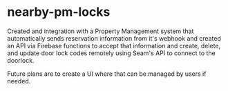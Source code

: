 # nearby-pm-locks

Created and integration with a Property Management system that automatically sends reservation information from it's webhook and created an API via Firebase functions to accept that information and create, delete, and update door lock codes remotely using Seam's API to connect to the doorlock.

Future plans are to create a UI where that can be managed by users if needed.
